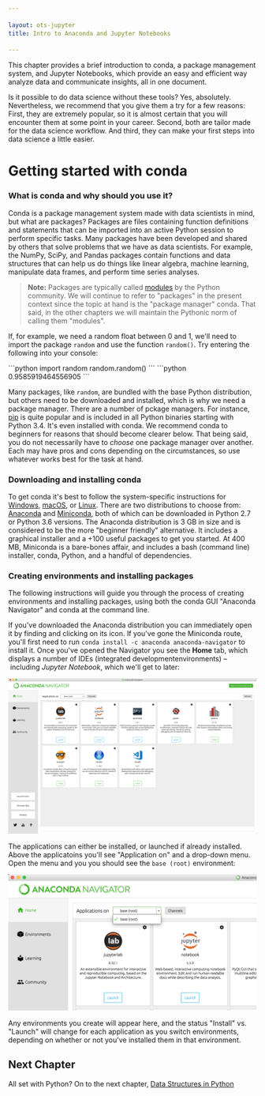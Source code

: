 ```yaml
---

layout: ots-jupyter
title: Intro to Anaconda and Jupyter Notebooks

---
```


This chapter provides a brief introduction to conda, a package management system, and Jupyter Notebooks, which provide an easy and efficient way analyze data and communicate insights, all in one document.

Is it possible to do data science without these tools? Yes, absolutely. Nevertheless, we recommend that you give them a try for a few reasons: First, they are extremely popular, so it is almost certain that you will encounter them at some point in your career. Second, both are tailor made for the data science workflow. And third, they can make your first steps into data science a little easier.  

# Getting started with conda

### What is conda and why should you use it?

Conda is a package management system made with data scientists in mind, but what are packages? Packages are files containing function definitions and statements that can be imported into an active Python session to perform specific tasks. Many packages have been developed and shared by others that solve problems that we have as data scientists. For example, the NumPy, SciPy, and Pandas packages contain functions and data structures that can help us do things like linear algebra, machine learning, manipulate data frames, and perform time series analyses.

>__Note:__ Packages are typically called [modules](https://docs.python.org/3/tutorial/modules.html) by the Python community. We will continue to refer to "packages" in the present context since the topic at hand is the "package manager" conda. That said, in the other chapters we will maintain the Pythonic norm of calling them "modules".
 
If, for example, we need a random float between 0 and 1, we'll need to import the package `random` and use the function `random()`. Try entering the following into your console:

<div class = 'jupyter'>
```python
import random
random.random()
```
```python
0.9585919464556905
```
</div>

Many packages, like `random`, are bundled with the base Python distribution, but others need to be downloaded and installed, which is why we need a package manager. There are a number of pckage managers. For instance, [pip](https://pypi.org/project/pip/) is quite popular and is included in all Python binaries starting with Python 3.4. It's even installed with conda. We recommend conda to beginners for reasons that should become clearer below. That being said, you do not necessarily have to _choose_ one package manager over another. Each may have pros and cons depending on the circumstances, so use whatever works best for the task at hand.

### Downloading and installing conda

To get conda it's best to follow the system-specific instructions for [Windows](https://conda.io/docs/user-guide/install/windows.html), [macOS](https://conda.io/docs/user-guide/install/macos.html), or [Linux](https://conda.io/docs/user-guide/install/linux.html). There are two distributions to choose from: [Anaconda](https://www.anaconda.com/download) and [Miniconda](https://conda.io/miniconda.html), both of which can be downloaded in Python 2.7 or Python 3.6 versions. The Anaconda distribution is 3 GB in size and is considered to be the more "beginner friendly" alternative. It includes a graphical installer and a +100 useful packages to get you started. At 400 MB, Miniconda is a bare-bones affair, and includes a bash (command line) installer, conda, Python, and a handful of dependencies.      

### Creating environments and installing packages

The following instructions will guide you through the process of creating environments and installing packages, using both the conda GUI "Anaconda Navigator" and conda at the command line.

If you've downloaded the Anaconda distribution you can immediately open it by finding and clicking on its icon. If you've gone the Miniconda route, you'll first need to run `conda install -c anaconda anaconda-navigator` to install it. Once you've opened the Navigator you see the __Home__ tab, which displays a number of IDEs (integrated developmentenvironments) – including _Jupyter Notebook_, which we'll get to later:

![Home tab of the Anaconda Navigator](../images/anaconda_home.png)

The applications can either be installed, or launched if already installed. Above the applicatoins you'll see "Application on" and a drop-down menu. Open the menu and you you should see the `base (root)` environment:

![Environment menu on home tab of Anaconda Navigator](../images/anaconda_home-envs.png) 

Any environments you create will appear here, and the status "Install" vs. "Launch" will change for each application as you switch environments, depending on whether or not you've installed them in that environment.

## Next Chapter

All set with Python? On to the next chapter, [Data Structures in Python](data.html)
